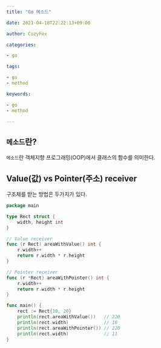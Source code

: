 ```yaml
---
title: "Go 메소드"

date: 2021-04-18T22:22:13+09:00

author: CozyFex

categories:

- go

tags:

- go
- method

keywords:

- go
- method

---
```


## `메소드`란?

`메소드`란 객체지향 프로그래밍(OOP)에서 클래스의 함수를 의미한다.

## Value(값) vs Pointer(주소) receiver

구조체를 받는 방법은 두가지가 있다.

```go
package main

type Rect struct {
	width, height int
}

// Value receiver
func (r Rect) areaWithValue() int {
	r.width++
	return r.width * r.height
}

// Pointer receiver
func (r *Rect) areaWithPointer() int {
	r.width++
	return r.width * r.height
}

func main() {
	rect := Rect{10, 20}
	println(rect.areaWithValue())   // 220
	println(rect.width)             // 10
	println(rect.areaWithPointer()) // 220
	println(rect.width)             // 11
}
```

